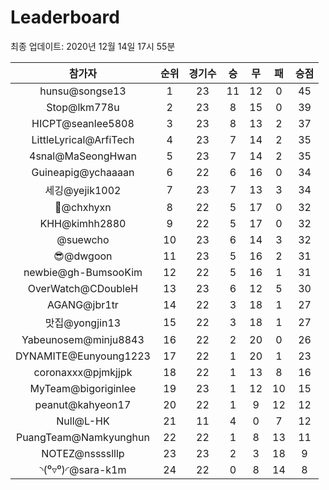 # Leaderboard
최종 업데이트: 2020년 12월 14일 17시 55분




| 참가자 | 순위 | 경기수 | 승 | 무 | 패 | 승점 |
|:---:|:---:|:---:|:---:|:---:|:---:|:---:|
| hunsu@songse13 | 1 | 23 | 11 | 12 | 0 | 45 |
| Stop@lkm778u | 2 | 23 | 8 | 15 | 0 | 39 |
| HICPT@seanlee5808 | 3 | 23 | 8 | 13 | 2 | 37 |
| LittleLyrical@ArfiTech | 4 | 23 | 7 | 14 | 2 | 35 |
| 4snal@MaSeongHwan | 5 | 23 | 7 | 14 | 2 | 35 |
| Guineapig@ychaaaan | 6 | 22 | 6 | 16 | 0 | 34 |
| 세깅@yejik1002 | 7 | 23 | 7 | 13 | 3 | 34 |
| 👑@chxhyxn | 8 | 22 | 5 | 17 | 0 | 32 |
| KHH@kimhh2880 | 9 | 22 | 5 | 17 | 0 | 32 |
| @suewcho | 10 | 23 | 6 | 14 | 3 | 32 |
| 😎@dwgoon | 11 | 23 | 5 | 16 | 2 | 31 |
| newbie@gh-BumsooKim | 12 | 22 | 5 | 16 | 1 | 31 |
| OverWatch@CDoubleH | 13 | 23 | 6 | 12 | 5 | 30 |
| AGANG@jbr1tr | 14 | 22 | 3 | 18 | 1 | 27 |
| 맛집@yongjin13 | 15 | 22 | 3 | 18 | 1 | 27 |
| Yabeunosem@minju8843 | 16 | 22 | 2 | 20 | 0 | 26 |
| DYNAMITE@Eunyoung1223 | 17 | 22 | 1 | 20 | 1 | 23 |
| coronaxxx@pjmkjjpk | 18 | 22 | 1 | 13 | 8 | 16 |
| MyTeam@bigoriginlee | 19 | 23 | 1 | 12 | 10 | 15 |
| peanut@kahyeon17 | 20 | 22 | 1 | 9 | 12 | 12 |
| Null@L-HK | 21 | 11 | 4 | 0 | 7 | 12 |
| PuangTeam@Namkyunghun | 22 | 22 | 1 | 8 | 13 | 11 |
| NOTEZ@nsssslllp | 23 | 23 | 2 | 3 | 18 | 9 |
| ◝(⁰▿⁰)◜@sara-k1m | 24 | 22 | 0 | 8 | 14 | 8 |